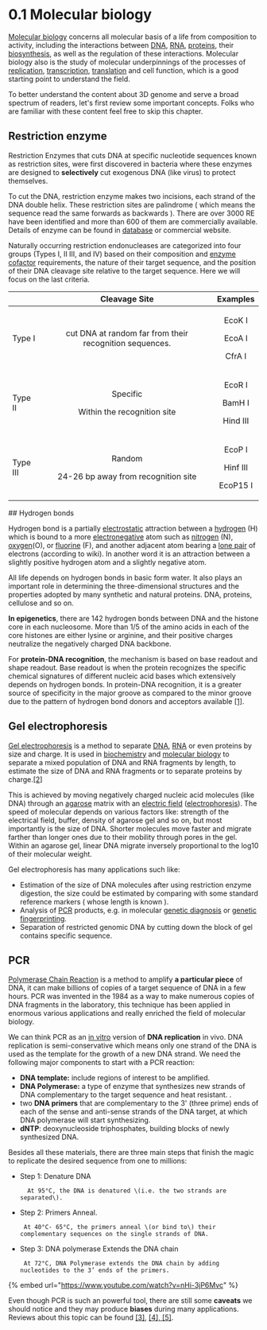 # 0.1 Molecular biology

[Molecular biology](https://en.wikipedia.org/wiki/Molecular_biology) concerns all molecular basis of a life from composition to activity, including the interactions between [DNA](https://en.wikipedia.org/wiki/DNA), [RNA](https://en.wikipedia.org/wiki/RNA), [proteins](https://en.wikipedia.org/wiki/Protein), their [biosynthesis](https://en.wikipedia.org/wiki/Protein_biosynthesis), as well as the regulation of these interactions.  Molecular biology also is the study of molecular underpinnings of the processes of [replication](https://en.wikipedia.org/wiki/DNA_replication), [transcription](https://en.wikipedia.org/wiki/Transcription_%28genetics%29), [translation](https://en.wikipedia.org/wiki/Translation_%28biology%29) and cell function, which is a good starting point to understand the field.

To better understand the content about 3D genome and serve a broad spectrum of readers, let's first review some important concepts. Folks who are familiar with these content feel free to skip this chapter. 

## Restriction enzyme

Restriction Enzymes that cuts DNA at specific nucleotide sequences known as restriction sites, were first discovered in bacteria where these enzymes are designed to **selectively** cut exogenous DNA \(like virus\) to protect themselves. 

To cut the DNA, restriction enzyme makes two incisions, each strand of the DNA double helix. These restriction sites are palindrome \( which means the  sequence read the same forwards as backwards \). There are over 3000 RE have been identified and more than 600 of them are commercially available. Details of enzyme can be found in [database](http://rebase.neb.com/rebase/rebase.html) or commercial website.  

Naturally occurring restriction endonucleases are categorized into four groups \(Types I, II III, and IV\) based on their composition and [enzyme cofactor](https://en.wikipedia.org/wiki/Enzyme_cofactor) requirements, the nature of their target sequence, and the position of their DNA cleavage site relative to the target sequence. Here we will focus on the last criteria.

<table>
  <thead>
    <tr>
      <th style="text-align:left"></th>
      <th style="text-align:center">Cleavage Site</th>
      <th style="text-align:center">Examples</th>
    </tr>
  </thead>
  <tbody>
    <tr>
      <td style="text-align:left">Type I</td>
      <td style="text-align:center">cut DNA at random far from their recognition sequences.</td>
      <td style="text-align:center">
        <p>EcoK I</p>
        <p>EcoA I</p>
        <p>CfrA I</p>
      </td>
    </tr>
    <tr>
      <td style="text-align:left">Type II</td>
      <td style="text-align:center">
        <p>Specific</p>
        <p>Within the recognition site</p>
      </td>
      <td style="text-align:center">
        <p>EcoR I</p>
        <p>BamH I</p>
        <p>Hind III</p>
      </td>
    </tr>
    <tr>
      <td style="text-align:left">Type III</td>
      <td style="text-align:center">
        <p>Random</p>
        <p>24-26 bp away from recognition site</p>
      </td>
      <td style="text-align:center">
        <p>EcoP I</p>
        <p>Hinf III</p>
        <p>EcoP15 I</p>
      </td>
    </tr>
  </tbody>
</table>## Hydrogen bonds

Hydrogen bond  is a partially [electrostatic](https://en.wikipedia.org/wiki/Electrostatics) attraction between a [hydrogen](https://en.wikipedia.org/wiki/Hydrogen) \(H\) which is bound to a more [electronegative](https://en.wikipedia.org/wiki/Electronegativity) atom such as [nitrogen](https://en.wikipedia.org/wiki/Nitrogen) \(N\), [oxygen](https://en.wikipedia.org/wiki/Oxygen)\(O\), or [fluorine](https://en.wikipedia.org/wiki/Fluorine) \(F\), and another adjacent atom bearing a [lone pair](https://en.wikipedia.org/wiki/Lone_pair) of electrons \(according to wiki\). In another word it is an attraction between a slightly positive hydrogen atom and a slightly negative atom.

All life depends on hydrogen bonds in basic form water. It also plays an important role in determining the three-dimensional structures and the properties adopted by many synthetic and natural proteins. DNA, proteins, cellulose and so on.

**In epigenetics**, there are 142 hydrogen bonds between DNA and the histone core in each nucleosome.  More than 1/5 of the amino acids in each of the core histones are either lysine or arginine, and their positive charges neutralize the negatively charged DNA backbone. 

For **protein-DNA recognition**,  the mechanism is based on base readout and shape readout. Base readout is when the protein recognizes the specific chemical signatures of different nucleic acid bases which extensively depends on hydrogen bonds. In protein-DNA recognition, it is a greater source of specificity in the major groove as compared to the minor groove due to the pattern of hydrogen bond donors and acceptors available [\[1\]](https://en.wikibooks.org/wiki/Structural_Biochemistry/Protein_function/DNA_Binding).

## Gel electrophoresis

[Gel electrophoresis](http://en.wikipedia.org/wiki/Gel_electrophoresis) is a method to separate [DNA](http://en.wikipedia.org/wiki/DNA), [RNA](http://en.wikipedia.org/wiki/RNA) or even proteins by size and charge. It is used in [biochemistry](https://en.wikipedia.org/wiki/Biochemistry) and [molecular biology](https://en.wikipedia.org/wiki/Molecular_biology) to separate a mixed population of DNA and RNA fragments by length, to estimate the size of DNA and RNA fragments or to separate proteins by charge.[\[2\]](https://en.wikipedia.org/wiki/Gel_electrophoresis#cite_note-1)

This is achieved by moving negatively charged nucleic acid molecules \(like DNA\) through an [agarose](http://en.wikipedia.org/wiki/Agarose) matrix with an [electric field](http://en.wikipedia.org/wiki/Electric_field) \([electrophoresis](http://en.wikipedia.org/wiki/Electrophoresis)\). The speed of molecular depends on various factors like: strength of the electrical field, buffer, density of agarose gel and so on, but most importantly is the size of DNA. Shorter molecules move faster and migrate farther than longer ones due to their mobility through pores in the gel. Within an agarose gel, linear DNA migrate inversely proportional to the log10 of their molecular weight.

Gel electrophoresis has many applications such like:

* Estimation of the size of DNA molecules after using restriction enzyme digestion, the size could be estimated by comparing with some standard reference markers \( whose length is known \). 
* Analysis of [PCR](https://en.wikipedia.org/wiki/PCR) products, e.g. in molecular [genetic diagnosis](https://en.wikipedia.org/wiki/Preimplantation_genetic_diagnosis) or [genetic fingerprinting](https://en.wikipedia.org/wiki/Genetic_fingerprinting).
* Separation of restricted genomic DNA by cutting down the block of gel contains specific sequence. 

## PCR

[Polymerase Chain Reaction](https://en.wikipedia.org/wiki/Polymerase_chain_reaction) is a method to amplify **a particular piece** of DNA, it can make billions of copies of a target sequence of DNA in a few hours. PCR was invented in the 1984 as a way to make numerous copies of DNA fragments in the laboratory, this technique has been applied in enormous various applications and really enriched the field of molecular biology. 

We can think PCR as an [in vitro](https://en.wikipedia.org/wiki/In_vitro) version of **DNA replication** in vivo. DNA replication is semi-conservative which means only one strand of the DNA is used as the template for the growth of a new DNA strand. We need the following major components to start with a PCR reaction:

* **DNA template:** include regions of interest to be amplified. 
* **DNA Polymerase:** a type of enzyme that synthesizes new strands of DNA complementary to the target sequence and heat resistant. .
* two **DNA primers** that are complementary to the 3' (three prime) ends of each of the sense and anti-sense strands of the DNA target, at which DNA polymerase will start synthesizing. 
* **dNTP**: deoxynucleoside triphosphates, building blocks of newly synthesized DNA.

Besides all these materials, there are three main steps that finish the magic to replicate the desired sequence from one to millions:

* Step 1: Denature DNA

        At 95°C, the DNA is denatured \(i.e. the two strands are separated\).

* Step 2: Primers Anneal.

       At 40°C- 65°C, the primers anneal \(or bind to\) their complementary sequences on the single strands of DNA.

* Step 3: DNA polymerase Extends the DNA chain

       At 72°C, DNA Polymerase extends the DNA chain by adding nucleotides to the 3’ ends of the primers.

{% embed url="https://www.youtube.com/watch?v=nHi-3jP6Mvc" %}

Even though PCR is such an powerful tool, there are still some **caveats** we should notice and they may produce **biases** during many applications. Reviews about this topic can be found [\[3\]](https://academic.oup.com/nar/article/43/21/e143/2468099), [\[4\], ](https://www.ncbi.nlm.nih.gov/pmc/articles/PMC1317340/)[\[5\]](https://www.ncbi.nlm.nih.gov/pmc/articles/PMC3188800/).

